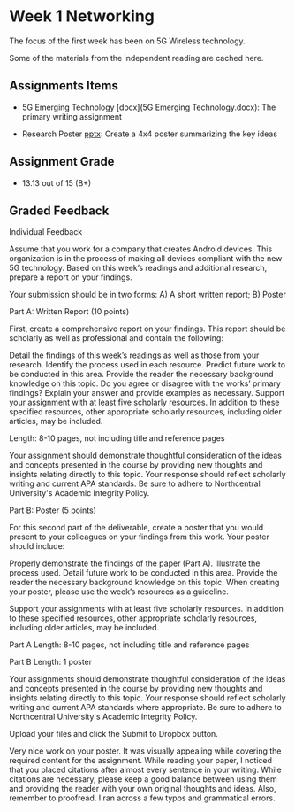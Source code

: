 # Week 1 Networking

The focus of the first week has been on 5G Wireless technology.

Some of the materials from the independent reading are cached here.

## Assignments Items

- 5G Emerging Technology [docx](5G Emerging Technology.docx): The primary writing assignment

- Research Poster [pptx](Research-Poster.pptx): Create a 4x4 poster summarizing the key ideas 

## Assignment Grade

- 13.13 out of 15 (B+)

## Graded Feedback

Individual Feedback

Assume that you work for a company that creates Android devices. This organization is in the process of making all devices compliant with the new 5G technology. Based on this week’s readings and additional research, prepare a report on your findings.

Your submission should be in two forms: A) A short written report; B) Poster

Part A: Written Report (10 points)

First, create a comprehensive report on your findings. This report should be scholarly as well as professional and contain the following:

Detail the findings of this week’s readings as well as those from your research.
Identify the process used in each resource.
Predict future work to be conducted in this area.
Provide the reader the necessary background knowledge on this topic.
Do you agree or disagree with the works’ primary findings? Explain your answer and provide examples as necessary.
Support your assignment with at least five scholarly resources. In addition to these specified resources, other appropriate scholarly resources, including older articles, may be included.

Length: 8-10 pages, not including title and reference pages

Your assignment should demonstrate thoughtful consideration of the ideas and concepts presented in the course by providing new thoughts and insights relating directly to this topic. Your response should reflect scholarly writing and current APA standards. Be sure to adhere to Northcentral University's Academic Integrity Policy.

Part B: Poster (5 points)

For this second part of the deliverable, create a poster that you would present to your colleagues on your findings from this work. Your poster should include:

Properly demonstrate the findings of the paper (Part A).
Illustrate the process used.
Detail future work to be conducted in this area.
Provide the reader the necessary background knowledge on this topic.
When creating your poster, please use the week’s resources as a guideline.

Support your assignments with at least five scholarly resources. In addition to these specified resources, other appropriate scholarly resources, including older articles, may be included.

Part A Length: 8-10 pages, not including title and reference pages

Part B Length: 1 poster

Your assignments should demonstrate thoughtful consideration of the ideas and concepts presented in the course by providing new thoughts and insights relating directly to this topic. Your response should reflect scholarly writing and current APA standards where appropriate. Be sure to adhere to Northcentral University's Academic Integrity Policy.

Upload your files and click the Submit to Dropbox button.

Very nice work on your poster. It was visually appealing while covering the required content for the assignment. While reading your paper, I noticed that you placed citations after almost every sentence in your writing. While citations are necessary, please keep a good balance between using them and providing the reader with your own original thoughts and ideas. Also, remember to proofread. I ran across a few typos and grammatical errors.